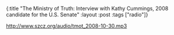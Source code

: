 {:title "The Ministry of Truth: Interview with Kathy Cummings, 2008 candidate for the U.S. Senate"
:layout :post
:tags  ["radio"]}

<http://www.szcz.org/audio/tmot_2008-10-30.mp3>

